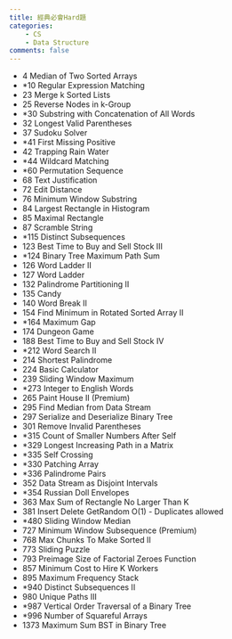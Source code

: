 ```yaml
---
title: 經典必會Hard題
categories: 
    - CS
    - Data Structure
comments: false
---
```



- 4 Median of Two Sorted Arrays
- *10 Regular Expression Matching
- 23 Merge k Sorted Lists
- 25 Reverse Nodes in k-Group 
- *30 Substring with Concatenation of All Words
- 32 Longest Valid Parentheses
- 37 Sudoku Solver
- *41 First Missing Positive
- 42 Trapping Rain Water 
- *44 Wildcard Matching
- *60 Permutation Sequence
- 68 Text Justification
- 72 Edit Distance
- 76 Minimum Window Substring
- 84 Largest Rectangle in Histogram
- 85 Maximal Rectangle
- 87 Scramble String
- *115 Distinct Subsequences
- 123 Best Time to Buy and Sell Stock III
- *124 Binary Tree Maximum Path Sum
- 126 Word Ladder II
- 127 Word Ladder
- 132 Palindrome Partitioning II
- 135 Candy
- 140 Word Break II
- 154 Find Minimum in Rotated Sorted Array II
- *164 Maximum Gap
- 174 Dungeon Game
- 188 Best Time to Buy and Sell Stock IV
- *212 Word Search II
- 214 Shortest Palindrome
- 224 Basic Calculator
- 239 Sliding Window Maximum
- *273 Integer to English Words
- 265 Paint House II (Premium)
- 295 Find Median from Data Stream
- 297 Serialize and Deserialize Binary Tree 
- 301 Remove Invalid Parentheses
- *315 Count of Smaller Numbers After Self
- *329 Longest Increasing Path in a Matrix
- *335 Self Crossing
- *330 Patching Array
- *336 Palindrome Pairs
- 352 Data Stream as Disjoint Intervals
- *354 Russian Doll Envelopes
- 363 Max Sum of Rectangle No Larger Than K
- 381 Insert Delete GetRandom O(1) - Duplicates allowed
- *480 Sliding Window Median
- 727 Minimum Window Subsequence (Premium)
- 768 Max Chunks To Make Sorted II
- 773 Sliding Puzzle
- 793 Preimage Size of Factorial Zeroes Function
- 857 Minimum Cost to Hire K Workers
- 895 Maximum Frequency Stack
- *940 Distinct Subsequences II
- 980 Unique Paths III
- *987 Vertical Order Traversal of a Binary Tree
- *996 Number of Squareful Arrays
- 1373 Maximum Sum BST in Binary Tree

